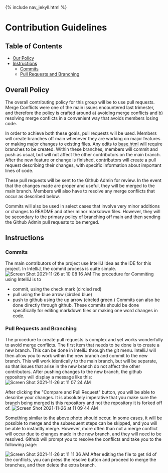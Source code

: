 {% include nav_jekyll.html %}



# Contribution Guidelines
## Table of Contents
- [Our Policy](#overall-policy)
- [Instructions](#instructions)
    - [Commits](#commits)
    - [Pull Requests and Branching](#pull-requests-and-branching)


## Overall Policy
The overall contributing policy for this group will be to use pull requests. Merge Conflicts were one of the main issues encountered last trimester, and therefore the policy is crafted around a) avoiding merge conflicts and b) resolving merge conflicts in a convenient way that avoids members losing code.

In order to achieve both these goals, pull requests will be used. Members will create branches off main whenever they are working on major features or making major changes to existing files. Any edits to [base.html](https://github.com/SimonBrunzell/flask_portfolio/blob/main/templates/layouts/base.html) will require branches to be created. Within these branches, members will commit and push as usual, but will not affect the other contributors on the main branch. After the new feature or change is finished, contributors will create a pull request describing their changes, with specific information about important lines of code.

These pull requests will be sent to the Github Admin for review. In the event that the changes made are proper and useful, they will be merged to the main branch. Members will also have to resolve any merge conflicts that occur as described below.

Commits will also be used in select cases that involve very minor additions or changes to README and other minor markdown files. However, they will be secondary to the primary policy of branching off main and then sending the Github Admin pull requests to be merged.


## Instructions
### Commits
The main contributors of the project use IntelliJ Idea as the IDE for this project. In IntelliJ, the commit process is quite simple.
![Screen Shot 2021-11-26 at 10 08 16 AM](https://user-images.githubusercontent.com/70538669/143618406-d66ba2f6-492b-4267-a850-ce4d2a7a927d.png)
The procedure for Commiting using IntelliJ is to
- commit, using the check mark (circled red)
- pull using the blue arrow (circled blue)
- push to github using the up arrow (circled green.)
  Commits can also be done directly through github. These commits should be done specifically for editing markdown files or making one word changes in code.

### Pull Requests and Branching
The procedure to create pull requests is complex and yet works wonderfully to avoid merge conflicts. The first item that needs to be done is to create a new branch. This can be done in IntelliJ through the git menu. IntelliJ will then allow you to work within the new branch and commit to the new branch. This will work identically to the main branch, but will be separate, so that issues that arise in the new branch do not affect the other contributors. After pushing changes to the new branch, the github repository will display a message like this:
![Screen Shot 2021-11-26 at 11 07 24 AM](https://user-images.githubusercontent.com/70538669/143622847-6ab0afe1-d098-457a-b857-8235bcd516b6.png)

After clicking the "Compare and Pull Request" button, you will be able to describe your changes. It is absolutely imperative that you make sure the branch being merged is this repository and not the repository it is forked off of.
![Screen Shot 2021-11-26 at 11 09 44 AM](https://user-images.githubusercontent.com/70538669/143623005-497625f3-771d-4a9d-bf9e-107ec0eb15ee.png)

Something similar to the above photo should occur. In some cases, it will be possible to merge and the subsequent steps can be skipped, and you will be able to instantly merge. However, more often than not a merge conflict will occur due to changes made in the new branch, and they will need to be resolved. Github will prompt you to resolve the conflicts and take you to the following page:

![Screen Shot 2021-11-26 at 11 11 36 AM](https://user-images.githubusercontent.com/70538669/143623091-7812fc7c-de95-4a23-8c99-9ddc2e54bb94.png)
After editing the file to get rid of the conflicts, you can press the resolve button and proceed to merge the branches, and then delete the extra branch. 


